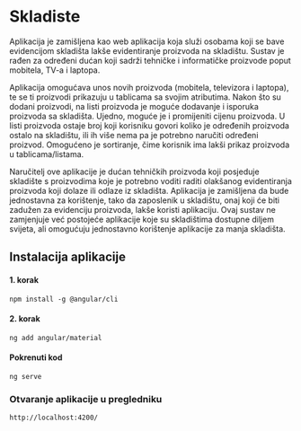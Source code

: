 # Skladiste

Aplikacija je zamišljena kao web aplikacija koja služi osobama koji se bave evidencijom skladišta lakše evidentiranje proizvoda na skladištu. Sustav je rađen za određeni dućan koji sadrži  tehničke i informatičke proizvode poput mobitela, TV-a i laptopa. 

Aplikacija omogućava unos novih proizvoda (mobitela, televizora i laptopa), te se ti proizvodi prikazuju u tablicama sa svojim atributima. 
Nakon što su dodani proizvodi, na listi proizvoda je moguće dodavanje i isporuka proizvoda sa skladišta. Ujedno, moguće je i promijeniti cijenu proizvoda. 
U listi proizvoda ostaje broj koji korisniku govori koliko je određenih proizvoda ostalo na skladištu, ili ih više nema pa je potrebno naručiti određeni proizvod. 
Omogućeno je sortiranje, čime korisnik ima lakši prikaz proizvoda u tablicama/listama.

Naručitelj ove aplikacije je dućan tehničkih proizvoda koji posjeduje skladište s proizvodima koje je potrebno voditi raditi olakšanog evidentiranja proizvoda koji dolaze ili odlaze iz skladišta. 
Aplikacija je zamišljena da bude jednostavna za korištenje, tako da zaposlenik u skladištu, onaj koji će biti zadužen za evidenciju proizvoda, lakše koristi aplikaciju. 
Ovaj sustav ne zamjenjuje već postojeće aplikacije koje su skladištima dostupne diljem svijeta, ali omogućuju jednostavno korištenje aplikacije za manja skladišta.


## Instalacija aplikacije

#### 1. korak
```
npm install -g @angular/cli
```
#### 2. korak
```
ng add angular/material
```

#### Pokrenuti kod
```
ng serve
```
### Otvaranje aplikacije u pregledniku
```
http://localhost:4200/ 
```